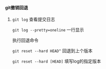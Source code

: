 #### git撤销回退

1. `git log` 查看提交日志

   `git log --pretty=oneline` 一行显示

   执行回退命令

   `git reset --hard HEAD^`   回退到上个版本

   `git reset --hard [HEAD]` 填写log的指定版本